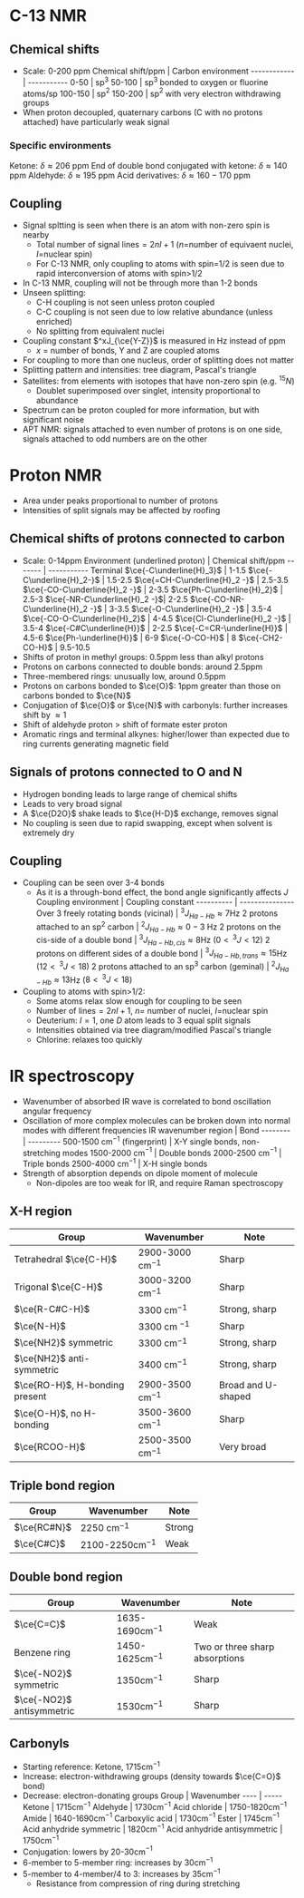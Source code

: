 # C-13 NMR
## Chemical shifts
- Scale: 0-200 ppm
Chemical shift/ppm | Carbon environment 
------------ | -----------
0-50 | sp$^3$
50-100 | sp$^3$ bonded to oxygen or fluorine atoms/sp
100-150 | sp$^2$
150-200 | sp$^2$ with very electron withdrawing groups
- When proton decoupled, quaternary carbons (C with no protons attached) have particularly weak signal
### Specific environments
Ketone: $\delta\approx 206$ ppm
End of double bond conjugated with ketone: $\delta\approx 140$ ppm
Aldehyde: $\delta\approx 195$ ppm
Acid derivatives: $\delta\approx 160-170$ ppm

## Coupling
- Signal spltting is seen when there is an atom with non-zero spin is nearby
	- Total number of signal lines$=2nI+1$ ($n=$number of equivaent nuclei, $I$=nuclear spin)
	- For C-13 NMR, only coupling to atoms with spin=1/2 is seen due to rapid interconversion of atoms with spin>1/2
- In C-13 NMR, coupling will not be through more than 1-2 bonds
- Unseen splitting:
	-  C-H coupling is not seen unless proton coupled
	- C-C coupling is not seen due to low relative abundance (unless enriched)
	- No splitting from equivalent nuclei
- Coupling constant $^xJ_{\ce{Y-Z}}$ is measured in Hz instead of ppm
	- $x$ = number of bonds, Y and Z are coupled atoms
- For coupling to more than one nucleus, order of splitting does not matter
- Splitting pattern and intensities: tree diagram, Pascal's triangle
- Satellites: from elements with isotopes that have non-zero spin (e.g. $^{15}N$)
	- Doublet superimposed over singlet, intensity proportional to abundance
- Spectrum can be proton coupled for more information, but with significant noise
- APT NMR: signals attached to even number of protons is on one side, signals attached to odd numbers are on the other

# Proton NMR
- Area under peaks proportional to number of protons
- Intensities of split signals may be affected by roofing
## Chemical shifts of protons connected to carbon
- Scale: 0-14ppm
Environment (underlined proton) | Chemical shift/ppm
------- | -----------
Terminal $\ce{-C\underline{H}_3}$ | 1-1.5
 $\ce{-C\underline{H}_2-}$ | 1.5-2.5
  $\ce{=CH-C\underline{H}_2 -}$ | 2.5-3.5
 $\ce{-CO-C\underline{H}_2 -}$ | 2-3.5
 $\ce{Ph-C\underline{H}_2}$ | 2.5-3
 $\ce{-NR-C\underline{H}_2 -}$| 2-2.5
  $\ce{-CO-NR-C\underline{H}_2 -}$ | 3-3.5
  $\ce{-O-C\underline{H}_2 -}$ | 3.5-4
  $\ce{-CO-O-C\underline{H}_2}$ | 4-4.5
  $\ce{Cl-C\underline{H}_2 -}$ | 3.5-4
  $\ce{-C#C\underline{H}}$ | 2-2.5
  $\ce{-C=CR-\underline{H}}$ | 4.5-6
  $\ce{Ph-\underline{H}}$ | 6-9
 $\ce{-O-CO-H}$ | 8
 $\ce{-CH2-CO-H}$ | 9.5-10.5
- Shifts of proton in methyl groups: 0.5ppm less than alkyl protons
- Protons on carbons connected to double bonds: around 2.5ppm
- Three-membered rings: unusually low, around 0.5ppm
- Protons on carbons bonded to $\ce{O}$: 1ppm greater than those on carbons bonded to $\ce{N}$
- Conjugation of $\ce{O}$ or $\ce{N}$ with carbonyls: further increases shift by $\approx 1$
- Shift of aldehyde proton > shift of formate ester proton
- Aromatic rings and terminal alkynes: higher/lower than expected due to ring currents generating magnetic field

## Signals of protons connected to O and N
- Hydrogen bonding leads to large range of chemical shifts
- Leads to very broad signal
- A $\ce{D2O}$ shake leads to $\ce{H-D}$ exchange, removes signal
- No coupling is seen due to rapid swapping, except when solvent is extremely dry
      
## Coupling
- Coupling can be seen over 3-4 bonds 
	- As it is a through-bond effect, the bond angle significantly affects $J$
 Coupling environment | Coupling constant 
 ---------- | ---------------
Over 3 freely rotating bonds (vicinal) | $^3J_{Ha-Hb}\approx 7$Hz
2 protons attached to an sp$^2$ carbon | $^2J_{Ha-Hb}\approx0-3$ Hz
2 protons on the cis-side of a double bond | $^3J_{Ha-Hb, cis}\approx 8$Hz ($0<\,^3J<12$)
2 protons on different sides of a double bond | $^3J_{Ha-Hb, trans}\approx 15$Hz ($12<\,^3J<18$)
2 protons attached to an sp$^3$ carbon (geminal) | $^2J_{Ha-Hb}\approx 13$Hz ($8<\,^3J<18$)
- Coupling to atoms with spin>1/2:
	- Some atoms relax slow enough for coupling to be seen
	- Number of lines$=2nI+1$, $n=$ number of nuclei, $I=$nuclear spin
	- Deuterium: $I=1$, one $D$ atom leads to 3 equal split signals
	- Intensities obtained via tree diagram/modified Pascal's triangle
	- Chlorine: relaxes too quickly



# IR spectroscopy
- Wavenumber of absorbed IR wave is correlated to bond oscillation angular frequency
- Oscillation of more complex molecules can be broken down into normal modes with different frequencies
IR wavenumber region | Bond 
-------- | ---------
500-1500 cm$^{-1}$ (fingerprint) | X-Y single bonds, non-stretching modes
1500-2000 cm$^{-1}$ | Double bonds
2000-2500 cm$^{-1}$ | Triple bonds
2500-4000 cm$^{-1}$ | X-H single bonds
- Strength of absorption depends on dipole moment of molecule
	- Non-dipoles are too weak for IR, and require Raman spectroscopy
## X-H region
Group | Wavenumber | Note
------ | -------- | --------
Tetrahedral $\ce{C-H}$ | 2900-3000 cm$^{-1}$ | Sharp
Trigonal $\ce{C-H}$ | 3000-3200 cm$^{-1}$ | Sharp
 $\ce{R-C#C-H}$ | 3300 cm$^{-1}$ | Strong, sharp
 $\ce{N-H}$ | 3300 cm $^{-1}$ | Sharp
 $\ce{NH2}$ symmetric| 3300 cm$^{-1}$  | Strong, sharp
 $\ce{NH2}$ anti-symmetric | 3400 cm$^{-1}$ | Strong, sharp
 $\ce{RO-H}$, H-bonding present |2900-3500 cm$^{-1}$ | Broad and U-shaped 
 $\ce{O-H}$, no H-bonding | 3500-3600 cm$^{-1}$ | Sharp
 $\ce{RCOO-H}$ | 2500-3500 cm$^{-1}$ | Very broad 

## Triple bond region
Group | Wavenumber | Note
---- | ------- | -----
 $\ce{RC#N}$ | 2250 cm$^{-1}$ | Strong
 $\ce{C#C}$ | 2100-2250cm$^{-1}$ | Weak
## Double bond region
Group | Wavenumber | Note
----- | -------- | -----
 $\ce{C=C}$ | 1635-1690cm$^{-1}$ | Weak
 Benzene ring | 1450-1625cm$^{-1}$ | Two or three sharp absorptions
 $\ce{-NO2}$ symmetric | 1350cm$^{-1}$ | Sharp
 $\ce{-NO2}$ antisymmetric | 1530cm$^{-1}$ | Sharp
 

## Carbonyls
- Starting reference: Ketone, 1715cm$^{-1}$
- Increase: electron-withdrawing groups (density towards $\ce{C=O}$ bond)
- Decrease: electron-donating groups
Group | Wavenumber
---- | -----
Ketone | 1715cm$^{-1}$
Aldehyde | 1730cm$^{-1}$
Acid chloride | 1750-1820cm$^{-1}$
Amide | 1640-1690cm$^{-1}$
Carboxylic acid | 1730cm$^{-1}$
Ester | 1745cm$^{-1}$
Acid anhydride symmetric | 1820cm$^{-1}$
Acid anhydride antisymmetric | 1750cm$^{-1}$
- Conjugation: lowers by 20-30cm$^{-1}$
- 6-member to 5-member ring: increases by 30cm$^{-1}$
- 5-member to 4-member/4 to 3: increases by 35cm$^{-1}$
	- Resistance from compression of ring during stretching



